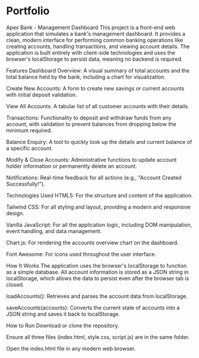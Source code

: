 # Portfolio
Apex Bank - Management Dashboard
This project is a front-end web application that simulates a bank's management dashboard. It provides a clean, modern interface for performing common banking operations like creating accounts, handling transactions, and viewing account details. The application is built entirely with client-side technologies and uses the browser's localStorage to persist data, meaning no backend is required.

Features
Dashboard Overview: A visual summary of total accounts and the total balance held by the bank, including a chart for visualization.

Create New Accounts: A form to create new savings or current accounts with initial deposit validation.

View All Accounts: A tabular list of all customer accounts with their details.

Transactions: Functionality to deposit and withdraw funds from any account, with validation to prevent balances from dropping below the minimum required.

Balance Enquiry: A tool to quickly look up the details and current balance of a specific account.

Modify & Close Accounts: Administrative functions to update account holder information or permanently delete an account.

Notifications: Real-time feedback for all actions (e.g., "Account Created Successfully!").

Technologies Used
HTML5: For the structure and content of the application.

Tailwind CSS: For all styling and layout, providing a modern and responsive design.

Vanilla JavaScript: For all the application logic, including DOM manipulation, event handling, and data management.

Chart.js: For rendering the accounts overview chart on the dashboard.

Font Awesome: For icons used throughout the user interface.

How It Works
The application uses the browser's localStorage to function as a simple database. All account information is stored as a JSON string in localStorage, which allows the data to persist even after the browser tab is closed.

loadAccounts(): Retrieves and parses the account data from localStorage.

saveAccounts(accounts): Converts the current state of accounts into a JSON string and saves it back to localStorage.

How to Run
Download or clone the repository.

Ensure all three files (index.html, style.css, script.js) are in the same folder.

Open the index.html file in any modern web browser.
